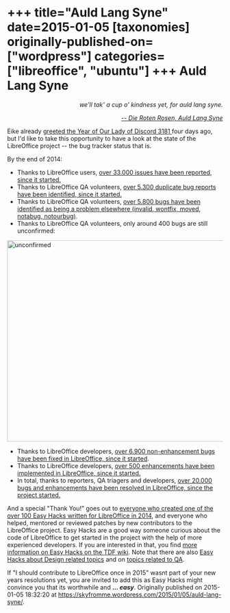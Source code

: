 +++
title="Auld Lang Syne"
date=2015-01-05
[taxonomies]
originally-published-on=["wordpress"]
categories=["libreoffice", "ubuntu"]
+++
Auld Lang Syne
==============

<p style="text-align:right;"><em>we’ll tak' a cup o’ kindness yet,</em>
<em> for auld lang syne.</em></p>
<p style="text-align:right;"><a href="https://www.youtube.com/watch?v=q3WD9qnLrhY"><em>-- Die Roten Rosen, Auld Lang Syne</em></a></p>
<p style="text-align:left;">Eike already <a href="http://erack.org/blog/archives/49-Happy-New-Year-2015.html">greeted the Year of Our Lady of Discord 3181 </a>four days ago, but I'd like to take this opportunity to have a look at the state of the LibreOffice project -- the bug tracker status that is.</p>
<p style="text-align:left;">By the end of 2014:</p>

<ul>
	<li style="text-align:left;">Thanks to LibreOffice users, <a href="https://bugs.freedesktop.org/report.cgi?x_axis_field=resolution&amp;y_axis_field=bug_status&amp;z_axis_field=&amp;no_redirect=1&amp;query_format=report-table&amp;short_desc_type=allwordssubstr&amp;short_desc=&amp;product=LibreOffice&amp;bug_status=UNCONFIRMED&amp;bug_status=NEW&amp;bug_status=ASSIGNED&amp;bug_status=REOPENED&amp;bug_status=RESOLVED&amp;bug_status=VERIFIED&amp;bug_status=CLOSED&amp;bug_status=NEEDINFO&amp;bug_status=PLEASETEST&amp;longdesc_type=allwordssubstr&amp;longdesc=&amp;bug_file_loc_type=allwordssubstr&amp;bug_file_loc=&amp;status_whiteboard_type=allwordssubstr&amp;status_whiteboard=&amp;keywords_type=allwords&amp;keywords=&amp;bug_id=&amp;bug_id_type=anyexact&amp;emailtype1=substring&amp;email1=&amp;emailtype2=substring&amp;email2=&amp;emailtype3=substring&amp;email3=&amp;chfieldvalue=&amp;chfieldfrom=&amp;chfieldto=Now&amp;j_top=AND&amp;f1=noop&amp;o1=noop&amp;v1=&amp;format=table&amp;action=wrap">over 33.000 issues have been reported, since it started.</a></li>
	<li style="text-align:left;">Thanks to LibreOffice QA volunteers, <a href="https://bugs.freedesktop.org/report.cgi?x_axis_field=resolution&amp;y_axis_field=bug_status&amp;z_axis_field=&amp;no_redirect=1&amp;query_format=report-table&amp;short_desc_type=allwordssubstr&amp;short_desc=&amp;product=LibreOffice&amp;bug_status=UNCONFIRMED&amp;bug_status=NEW&amp;bug_status=ASSIGNED&amp;bug_status=REOPENED&amp;bug_status=RESOLVED&amp;bug_status=VERIFIED&amp;bug_status=CLOSED&amp;bug_status=NEEDINFO&amp;bug_status=PLEASETEST&amp;longdesc_type=allwordssubstr&amp;longdesc=&amp;bug_file_loc_type=allwordssubstr&amp;bug_file_loc=&amp;status_whiteboard_type=allwordssubstr&amp;status_whiteboard=&amp;keywords_type=allwords&amp;keywords=&amp;bug_id=&amp;bug_id_type=anyexact&amp;emailtype1=substring&amp;email1=&amp;emailtype2=substring&amp;email2=&amp;emailtype3=substring&amp;email3=&amp;chfieldvalue=&amp;chfieldfrom=&amp;chfieldto=Now&amp;j_top=AND&amp;f1=noop&amp;o1=noop&amp;v1=&amp;format=table&amp;action=wrap">over 5.300 duplicate bug reports have been identified, since it started.</a></li>
	<li style="text-align:left;">Thanks to LibreOffice QA volunteers, <a href="https://bugs.freedesktop.org/report.cgi?x_axis_field=resolution&amp;y_axis_field=bug_status&amp;z_axis_field=&amp;no_redirect=1&amp;query_format=report-table&amp;short_desc_type=allwordssubstr&amp;short_desc=&amp;product=LibreOffice&amp;bug_status=UNCONFIRMED&amp;bug_status=NEW&amp;bug_status=ASSIGNED&amp;bug_status=REOPENED&amp;bug_status=RESOLVED&amp;bug_status=VERIFIED&amp;bug_status=CLOSED&amp;bug_status=NEEDINFO&amp;bug_status=PLEASETEST&amp;longdesc_type=allwordssubstr&amp;longdesc=&amp;bug_file_loc_type=allwordssubstr&amp;bug_file_loc=&amp;status_whiteboard_type=allwordssubstr&amp;status_whiteboard=&amp;keywords_type=allwords&amp;keywords=&amp;bug_id=&amp;bug_id_type=anyexact&amp;emailtype1=substring&amp;email1=&amp;emailtype2=substring&amp;email2=&amp;emailtype3=substring&amp;email3=&amp;chfieldvalue=&amp;chfieldfrom=&amp;chfieldto=Now&amp;j_top=AND&amp;f1=noop&amp;o1=noop&amp;v1=&amp;format=table&amp;action=wrap">over 5.800 bugs have been identified as being a problem elsewhere (invalid, wontfix, moved, notabug, notourbug)</a>.</li>
	<li style="text-align:left;">Thanks to LibreOffice QA volunteers, only around 400 bugs are still unconfirmed:</li>
</ul>
<a href="https://skyfromme.files.wordpress.com/2015/01/unconfirmed.png"><img class="aligncenter size-large wp-image-904" src="https://skyfromme.files.wordpress.com/2015/01/unconfirmed.png?w=660" alt="unconfirmed" width="660" height="469" /></a>
<ul>
	<li>Thanks to LibreOffice developers, <a href="https://bugs.freedesktop.org/report.cgi?x_axis_field=bug_severity&amp;y_axis_field=component&amp;z_axis_field=&amp;no_redirect=1&amp;query_format=report-table&amp;short_desc_type=allwordssubstr&amp;short_desc=&amp;product=LibreOffice&amp;bug_status=UNCONFIRMED&amp;bug_status=NEW&amp;bug_status=ASSIGNED&amp;bug_status=REOPENED&amp;bug_status=RESOLVED&amp;bug_status=VERIFIED&amp;bug_status=CLOSED&amp;bug_status=NEEDINFO&amp;bug_status=PLEASETEST&amp;resolution=FIXED&amp;longdesc_type=allwordssubstr&amp;longdesc=&amp;bug_file_loc_type=allwordssubstr&amp;bug_file_loc=&amp;status_whiteboard_type=allwordssubstr&amp;status_whiteboard=&amp;keywords_type=allwords&amp;keywords=&amp;bug_id=&amp;bug_id_type=anyexact&amp;emailtype1=substring&amp;email1=&amp;emailtype2=substring&amp;email2=&amp;emailtype3=substring&amp;email3=&amp;chfieldvalue=&amp;chfieldfrom=&amp;chfieldto=Now&amp;j_top=AND&amp;f1=noop&amp;o1=noop&amp;v1=&amp;format=table&amp;action=wrap">over 6.900 non-enhancement bugs have been fixed in LibreOffice, since it started</a>.</li>
	<li style="text-align:left;">Thanks to LibreOffice developers, <a href="https://bugs.freedesktop.org/report.cgi?x_axis_field=bug_severity&amp;y_axis_field=component&amp;z_axis_field=&amp;no_redirect=1&amp;query_format=report-table&amp;short_desc_type=allwordssubstr&amp;short_desc=&amp;product=LibreOffice&amp;bug_status=UNCONFIRMED&amp;bug_status=NEW&amp;bug_status=ASSIGNED&amp;bug_status=REOPENED&amp;bug_status=RESOLVED&amp;bug_status=VERIFIED&amp;bug_status=CLOSED&amp;bug_status=NEEDINFO&amp;bug_status=PLEASETEST&amp;resolution=FIXED&amp;longdesc_type=allwordssubstr&amp;longdesc=&amp;bug_file_loc_type=allwordssubstr&amp;bug_file_loc=&amp;status_whiteboard_type=allwordssubstr&amp;status_whiteboard=&amp;keywords_type=allwords&amp;keywords=&amp;bug_id=&amp;bug_id_type=anyexact&amp;emailtype1=substring&amp;email1=&amp;emailtype2=substring&amp;email2=&amp;emailtype3=substring&amp;email3=&amp;chfieldvalue=&amp;chfieldfrom=&amp;chfieldto=Now&amp;j_top=AND&amp;f1=noop&amp;o1=noop&amp;v1=&amp;format=table&amp;action=wrap">over 500 enhancements have been implemented in LibreOffice, since it started.</a></li>
	<li style="text-align:left;">In total, thanks to reporters, QA triagers and developers, <a href="https://bugs.freedesktop.org/report.cgi?x_axis_field=resolution&amp;y_axis_field=bug_status&amp;z_axis_field=&amp;no_redirect=1&amp;query_format=report-table&amp;short_desc_type=allwordssubstr&amp;short_desc=&amp;product=LibreOffice&amp;bug_status=UNCONFIRMED&amp;bug_status=NEW&amp;bug_status=ASSIGNED&amp;bug_status=REOPENED&amp;bug_status=RESOLVED&amp;bug_status=VERIFIED&amp;bug_status=CLOSED&amp;bug_status=NEEDINFO&amp;bug_status=PLEASETEST&amp;longdesc_type=allwordssubstr&amp;longdesc=&amp;bug_file_loc_type=allwordssubstr&amp;bug_file_loc=&amp;status_whiteboard_type=allwordssubstr&amp;status_whiteboard=&amp;keywords_type=allwords&amp;keywords=&amp;bug_id=&amp;bug_id_type=anyexact&amp;emailtype1=substring&amp;email1=&amp;emailtype2=substring&amp;email2=&amp;emailtype3=substring&amp;email3=&amp;chfieldvalue=&amp;chfieldfrom=&amp;chfieldto=Now&amp;j_top=AND&amp;f1=noop&amp;o1=noop&amp;v1=&amp;format=table&amp;action=wrap">over 20.000 bugs and enhancements have been resolved in LibreOffice, since the project started.</a></li>
</ul>
And a special "Thank You!" goes out to <a href="https://bugs.freedesktop.org/report.cgi?x_axis_field=bug_status&amp;y_axis_field=reporter_realname&amp;z_axis_field=&amp;no_redirect=1&amp;query_format=report-table&amp;short_desc_type=allwordssubstr&amp;short_desc=&amp;product=LibreOffice&amp;bug_status=UNCONFIRMED&amp;bug_status=NEW&amp;bug_status=ASSIGNED&amp;bug_status=REOPENED&amp;bug_status=RESOLVED&amp;bug_status=VERIFIED&amp;bug_status=CLOSED&amp;bug_status=NEEDINFO&amp;bug_status=PLEASETEST&amp;longdesc_type=allwordssubstr&amp;longdesc=&amp;bug_file_loc_type=allwordssubstr&amp;bug_file_loc=&amp;status_whiteboard_type=allwordssubstr&amp;status_whiteboard=easyhack&amp;keywords_type=allwords&amp;keywords=&amp;bug_id=&amp;bug_id_type=anyexact&amp;emailtype1=substring&amp;email1=&amp;emailtype2=substring&amp;email2=&amp;emailtype3=substring&amp;email3=&amp;chfield=[Bug+creation]&amp;chfieldvalue=&amp;chfieldfrom=2014-01-01&amp;chfieldto=2014-12-31&amp;j_top=AND&amp;f1=noop&amp;o1=noop&amp;v1=&amp;format=table&amp;action=wrap">everyone who created one of the over 100 Easy Hacks written for LibreOffice in 2014</a>, and everyone who helped, mentored or reviewed patches by new contributors to the LibreOffice project. Easy Hacks are a good way someone curious about the code of LibreOffice to get started in the project with the help of more experienced developers. If you are interested in that, you find <a href="https://wiki.documentfoundation.org/Development/Easy_Hacks">more information on Easy Hacks on the TDF wiki</a>. Note that there are also <a href="https://wiki.documentfoundation.org/Design/Blueprints">Easy Hacks about Design related topics</a> and on <a href="https://wiki.documentfoundation.org/QA/Easy_Hacks">topics related to QA</a>.

If "I should contribute to LibreOffice once in 2015" wasnt part of your new years resolutions yet, you are invited to add this as Easy Hacks might convince you that its worthwhile and <strong><em>... easy</em></strong>.
Originally published on 2015-01-05 18:32:20 at https://skyfromme.wordpress.com/2015/01/05/auld-lang-syne/.
